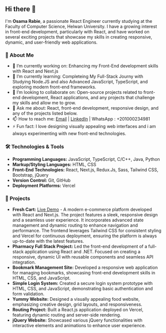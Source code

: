 <h2>Hi there 👋</h2>

<p>I'm <strong>Osama Rabie</strong>, a passionate React Engineer currently studying at the Faculty of Computer Science, Helwan University. I have a growing interest in front-end development, particularly with React, and have worked on several exciting projects that showcase my skills in creating responsive, dynamic, and user-friendly web applications.</p>

<h3>🌟 About Me</h3>
<ul>
  <li>🔭 I’m currently working on: Enhancing my Front-End development skills with React and Next.js </li>
  <li>🌱 I’m currently learning: Completeing My Full-Stack Journy with Studying Node.JS and also Advanced JavaScript, TypeScript, and exploring modern front-end frameworks.</li>
  <li>👯 I’m looking to collaborate on: Open-source projects related to front-end development, React applications, and any projects that challenge my skills and allow me to grow.</li>
  <li>💬 Ask me about: React, front-end development, responsive design, and any of the projects listed below.</li>
  <li>📫 How to reach me: <a href="osamarabi333@gmail.com">Email</a> | <a href="https://linkedin.com/in/osama-rabie-4b139a2b2">LinkedIn</a>
  | <a>WhatsApp : +201000234981 </a> 
  </li>
  <li>⚡ Fun fact: I love designing visually appealing web interfaces and i am always experimenting with new front-end technologies.</li>
</ul>

<h3>🛠️ Technologies & Tools</h3>
<ul>
  <li><strong>Programming Languages:</strong> JavaScript, TypeScript, C/C++, Java, Python</li>
  <li><strong>Markup/Styling Languages:</strong> HTML, CSS</li>
  <li><strong>Front-End Technologies:</strong> React, Next.js, Redux.Js, Sass, Tailwind CSS, Bootstrap, jQuery</li>
  <li><strong>Version Control:</strong> Git, GitHub</li>
  <li><strong>Deployment Platforms:</strong> Vercel</li>
</ul>

<h3>🚀 Projects</h3>
<ul>
  <li><strong>Fresh Cart:</strong> <a href="https://fresh-cart-lovat-omega.vercel.app/">Live Demo</a> - A modern e-commerce platform developed with React and Next.js. The project features a sleek, responsive design and a seamless user experience. It incorporates advanced state management and dynamic routing to enhance navigation and performance. The frontend leverages Tailwind CSS for consistent styling and Vercel for continuous deployment, ensuring the platform is always up-to-date with the latest features.</li>
  <li><strong>Pharmacy Full Stack Project:</strong> Led the front-end development of a full-stack application using React and .NET. Focused on creating a responsive, dynamic UI with reusable components and seamless API integration.</li>
  <li><strong>Bookmark Management Site:</strong> Developed a responsive web application for managing bookmarks, showcasing front-end development skills in HTML, CSS, and JavaScript.</li>
  <li><strong>Simple Login System:</strong> Created a secure login system prototype with HTML, CSS, and JavaScript, demonstrating basic authentication and form validation.</li>
  <li><strong>Yummy Website:</strong> Designed a visually appealing food website, emphasizing creative design, grid layouts, and responsiveness.</li>
  <li><strong>Routing Project:</strong> Built a React.js application deployed on Vercel, featuring dynamic routing and server-side rendering.</li>
  <li><strong>jQuery Website:</strong> Showcased various jQuery functionalities with interactive elements and animations to enhance user experience.</li>
</ul>
